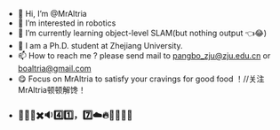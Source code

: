 - 👋 Hi, I’m @MrAltria
- 👀 I’m interested in robotics
- 🌱 I’m currently learning object-level SLAM(but nothing output 👈😂)
- 💞️ I am a Ph.D. student at Zhejiang University.
- 📫 How to reach me ?
please send mail to pangbo_zju@zju.edu.cn or boaltria@gmail.com
- :yum: Focus on MrAltria to satisfy your cravings for good food ！//关注MrAltria顿顿解馋！
- ### 🐶🍐🥘✖️🔉4️⃣1️⃣，7️⃣☁️🔥🦇👃🎼🈯

<!---
MrAltria/MrAltria is a ✨ special ✨ repository because its `README.md` (this file) appears on your GitHub profile.
You can click the Preview link to take a look at your changes.
--->
